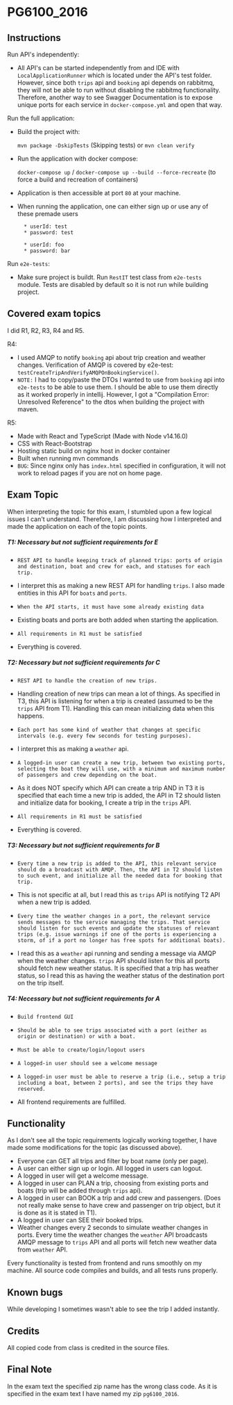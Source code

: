 # PG6100_2016

## Instructions

Run API's independently:

- All API's can be started independently from and IDE with `LocalApplicationRunner` which is located under the API's test folder. However, since both `trips` api and `booking` api depends on rabbitmq, they will not be able to run without disabling the rabbitmq functionality. Therefore, another way to see Swagger Documentation is to expose unique ports for each service in `docker-compose.yml` and open that way. 

Run the full application:

- Build the project with: 
       
     `mvn package -DskipTests` (Skipping tests)
     or
     `mvn clean verify`
     
- Run the application with docker compose:

    `docker-compose up` / `docker-compose up --build --force-recreate` (to force a build and recreation of containers)

- Application is then accessible at port `80` at your machine.

- When running the application, one can either sign up or use any of these premade users

        * userId: test
        * password: test
        
        * userId: foo
        * password: bar

Run `e2e-tests`:

- Make sure project is buildt. Run `RestIT` test class from `e2e-tests` module. Tests are disabled by default so it is not run while building project.

## Covered exam topics

I did R1, R2, R3, R4 and R5.

R4:

- I used AMQP to notify `booking` api about trip creation and weather changes. Verification of AMQP is covered by e2e-test: `testCreateTripAndVerifyAMQPOnBookingService()`. 
- `NOTE:` I had to copy/paste the DTOs I wanted to use from `booking` api into `e2e-tests` to be able to use them. I should be able to use them directly as it worked properly in intellij. However, I got a "Compilation Error: Unresolved Reference" to the dtos when building the project with maven.

R5:

- Made with React and TypeScript (Made with Node v14.16.0)
- CSS with React-Bootstrap
- Hosting static build on nginx host in docker container
- Built when running mvn commands
- `BUG`: Since nginx only has `index.html` specified in configuration, it will not work to reload pages if you are not on home page.

## Exam Topic

When interpreting the topic for this exam, I stumbled upon a few logical issues I can't understand. Therefore, I am discussing how I interpreted and made the application on each of the topic points.  

##### T1: Necessary but not sufficient requirements for E
- `REST API to handle keeping track of planned trips: ports of origin and destination, boat and crew for each, and statuses for each trip.`

- I interpret this as making a new REST API for handling `trips`. I also made entities in this API for `boats` and `ports`.

- `When the API starts, it must have some already existing data`

- Existing boats and ports are both added when starting the application.

- `All requirements in R1 must be satisfied`

- Everything is covered.


##### T2: Necessary but not sufficient requirements for C
- `REST API to handle the creation of new trips.`

- Handling creation of new trips can mean a lot of things. As specified in T3, this API is listening for when a trip is created (assumed to be the `trips` API from T1). Handling this can mean initializing data when this happens.

- `Each port has some kind of weather that changes at specific intervals (e.g. every few seconds for testing purposes).`

- I interpret this as making a `weather` api.

- `A logged-in user can create a new trip, between two existing ports, selecting the boat they will use, with a minimum and maximum number of passengers and crew depending on the boat.`

- As it does NOT specify which API can create a trip AND in T3 it is specified that each time a new trip is added, the API in T2 should listen and initialize data for booking, I create a trip in the `trips` API.

- `All requirements in R1 must be satisfied`

- Everything is covered.


##### T3: Necessary but not sufficient requirements for B
- `Every time a new trip is added to the API, this relevant service should do a broadcast with AMQP. Then, the API in T2 should listen to such event, and initialize all the needed data for booking that trip.`

- This is not specific at all, but I read this as `trips` API is notifying T2 API when a new trip is added.

- `Every time the weather changes in a port, the relevant service sends messages to the service managing the trips. That service should listen for such events and update the statuses of relevant trips (e.g. issue warnings if one of the ports is experiencing a storm, of if a port no longer has free spots for additional boats).`

- I read this as a `weather` api running and sending a message via AMQP when the weather changes. `trips` API should listen for this all ports should fetch new weather status. It is specified that a trip has weather status, so I read this as having the weather status of the destination port on the trip itself.

##### T4: Necessary but not sufficient requirements for A
- `Build frontend GUI`

- `Should be able to see trips associated with a port (either as origin or destination) or with a boat.`

- `Must be able to create/login/logout users`

- `A logged-in user should see a welcome message`

- `A logged-in user must be able to reserve a trip (i.e., setup a trip including a boat, between 2 ports), and see the trips they have reserved.`

- All frontend requirements are fulfilled.

## Functionality

As I don't see all the topic requirements logically working together, I have made some modifications for the topic (as discussed above).

- Everyone can GET all trips and filter by boat name (only per page).
- A user can either sign up or login. All logged in users can logout.
- A logged in user will get a welcome message.
- A logged in user can PLAN a trip, choosing from existing ports and boats (trip will be added through `trips` api).
- A logged in user can BOOK a trip and add crew and passengers. (Does not really make sense to have crew and passenger on trip object, but it is done as it is stated in T1).
- A logged in user can SEE their booked trips.
- Weather changes every 2 seconds to simulate weather changes in ports. Every time the weather changes the `weather` API broadcasts AMQP message to `trips` API and all ports will fetch new weather data from `weather` API.

Every functionality is tested from frontend and runs smoothly on my machine. All source code compiles and builds, and all tests runs properly.

## Known bugs
While developing I sometimes wasn't able to see the trip I added instantly.

## Credits

All copied code from class is credited in the source files.

## Final Note

In the exam text the specified zip name has the wrong class code. As it is specified in the exam text I have named my zip `pg6100_2016`.
